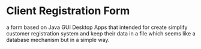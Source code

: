 # Client Registration Form
a form based on Java GUI Desktop Apps that intended for create simplify customer registration system and keep their data in a file which seems like a database mechanism but in a simple way.

